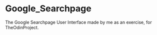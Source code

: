 # Google_Searchpage
The Google Searchpage User Interface made by me as an exercise, for TheOdinProject.
